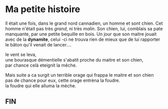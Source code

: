 # Ma petite histoire
Il était une fois, dans le grand nord cannadien, un homme et sont chien.
Cet homme n'était pas très *grand*, ni très *malin*. Son chien, lui, comblais sa pate manquante, par une petite bequille en bois.
Un jour que son maitre jouait avec de la **dynamite**, celui -ci ne trouva rien de mieux que de lui rapporter le bâton qu'il venait de lancer....


le vent se leva,  
une bourasque démentielle s'abatit proche du maitre et son chien,  
par chance celà eteignit la mêche.  

Mais suite a ca surgit un terrible orage qui frappa le maitre et son chien  
pas de chance pour eux, cette orage entrèna la foudre.  
la foudre qui elle alluma la mèche.  

## FIN
